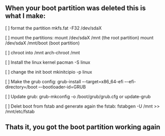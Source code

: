 ## When your boot partition was deleted this is what I make:

[  ] format the partition
mkfs.fat -F32 /dev/sdaX

[  ] mount the partitions:
mount /dev/sdaX /mnt (the root partition)
mount /dev/sdaX /mnt/boot (boot partition)

[  ] chroot into /mnt
arch-chroot /mnt

[  ] Install the linux kernel
pacman -S linux

[  ] change the init boot
mkinitcipio -p linux

[  ] Make the grub config:
grub-install –-target=x86_64-efi –-efi-directory=/boot –-bootloader-id=GRUB

[  ] Update grub:
grub-mkconfig -o /boot/grub/grub.cfg
or
update-grub

[  ] Delet boot from fstab and generate again the fstab:
fstabgen -U /mnt >> /mnt/etc/fstab

## Thats it, you got the boot partition working again
